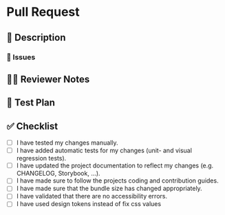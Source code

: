 <!--
Thanks for filing a pull request 😄! Before you submit, please read the following:

Search open/closed issues before submitting. Someone may have pushed the same thing before!
-->

# Pull Request

## 📖 Description

<!--
Provide some background and a description of your work.
What problem does this change solve?
Is this a breaking change, chore, fix, feature, etc?
-->

### 🎫 Issues

<!--
* List and link relevant issues here.
-->

## 👩‍💻 Reviewer Notes

<!--
Provide some notes for reviewers to help them provide targeted feedback and testing.

Do you recommend a smoke test for this PR? What steps should be followed?
Are there particular areas of the code the reviewer should focus on?
-->

## 📑 Test Plan

<!--
Please provide a summary of the tests affected by this work and any unique strategies employed in testing the features/fixes.
-->

## ✅ Checklist

<!-- Please review the list and make sure every item is fullfilled. Place a check (x) for each fullfilled item. -->

- [ ] I have tested my changes manually.
- [ ] I have added automatic tests for my changes (unit- and visual regression tests).
- [ ] I have updated the project documentation to reflect my changes (e.g. CHANGELOG, Storybook, ...).
- [ ] I have made sure to follow the projects coding and contribution guides.
- [ ] I have made sure that the bundle size has changed appropriately.
- [ ] I have validated that there are no accessibility errors.
- [ ] I have used design tokens instead of fix css values
